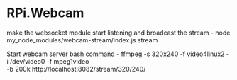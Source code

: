 # RPi.Webcam

make the websocket module start listening and broadcast the stream -
node my_node_modules/webcam-stream/index.js stream

Start webcam server bash command -
ffmpeg -s 320x240 -f video4linux2 -i /dev/video0 -f mpeg1video \
-b 200k http://localhost:8082/stream/320/240/

